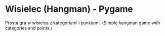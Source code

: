 # Wisielec (Hangman) - Pygame
 Prosta gra w wisielca z kategoriami i punktami. (Simple hangman game with categories and points.)
